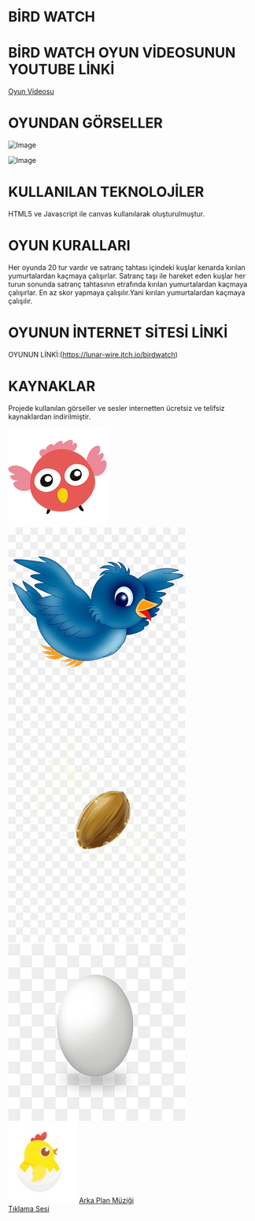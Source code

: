  # BİRD WATCH
 
# BİRD WATCH OYUN VİDEOSUNUN YOUTUBE LİNKİ 
 [Oyun Videosu](https://www.youtube.com/watch?v=AxUuG2Yco5E)


# OYUNDAN GÖRSELLER 
 ![Image](https://github.com/user-attachments/assets/f7d7a3ca-5e5b-43d7-a0d4-a8c03cc833c1)

 ![Image](https://github.com/user-attachments/assets/7164232d-33d5-4a60-87e4-d4ec9a39485a) 


 # KULLANILAN TEKNOLOJİLER
 HTML5 ve Javascript ile canvas kullanılarak oluşturulmuştur.
 
 # OYUN KURALLARI 
 Her oyunda 20 tur vardır ve satranç tahtası içindeki kuşlar kenarda kırılan yumurtalardan kaçmaya çalışırlar.
 Satranç taşı ile hareket eden kuşlar her turun sonunda satranç tahtasının etrafında kırılan yumurtalardan kaçmaya çalışırlar.
 En az skor yapmaya çalışılır.Yani kırılan yumurtalardan kaçmaya çalışılır.

 # OYUNUN İNTERNET SİTESİ LİNKİ
 OYUNUN LİNKİ:(https://lunar-wire.itch.io/birdwatch)

 # KAYNAKLAR 
 Projede kullanılan görseller ve sesler internetten ücretsiz ve telifsiz kaynaklardan indirilmiştir.  

![Kuş](resimler/kus.png)  
![Kuş 1](resimler/kus1.png)  
![Tohum](resimler/tohum.png)  
![Yumurta](resimler/yumurta.png)  
![Kırılmış Yumurta](resimler/kirilmis.png)
[Arka Plan Müziği](sesler/arka-plan.mp3)  
[Tıklama Sesi](sesler/tik.mp3)


 

 

 


